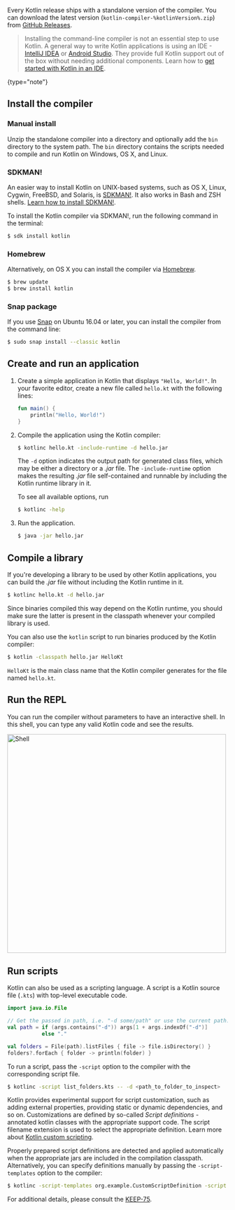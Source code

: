 [//]: # (title: Kotlin command-line compiler)

Every Kotlin release ships with a standalone version of the compiler. You can download the latest version (`kotlin-compiler-%kotlinVersion%.zip`)
from [GitHub Releases](%kotlinLatestUrl%).

>Installing the command-line compiler is not an essential step to use Kotlin. A general way to write Kotlin applications is using an
>IDE - [IntelliJ IDEA](https://www.jetbrains.com/idea/) or [Android Studio](https://developer.android.com/studio).
>They provide full Kotlin support out of the box without needing additional components. Learn how to 
[get started with Kotlin in an IDE](getting-started.md).
> 
{type="note"}

## Install the compiler

### Manual install

Unzip the standalone compiler into a directory and optionally add the `bin` directory to the system path.
The `bin` directory contains the scripts needed to compile and run Kotlin on Windows, OS X, and Linux.

### SDKMAN!

An easier way to install Kotlin on UNIX-based systems, such as OS X, Linux, Cygwin, FreeBSD, and Solaris, is
[SDKMAN!](https://sdkman.io). It also works in Bash and ZSH shells. [Learn how to install SDKMAN!](https://sdkman.io/install).

To install the Kotlin compiler via SDKMAN!, run the following command in the terminal:

```bash
$ sdk install kotlin
```

### Homebrew

Alternatively, on OS X you can install the compiler via [Homebrew](https://brew.sh/).

```bash
$ brew update
$ brew install kotlin
```

### Snap package

If you use [Snap](https://snapcraft.io/) on Ubuntu 16.04 or later, you can install the compiler from the command line:

```bash
$ sudo snap install --classic kotlin
```

## Create and run an application

1. Create a simple application in Kotlin that displays `"Hello, World!"`. In your favorite editor, create a new file called
   `hello.kt` with the following lines:

   ```kotlin
   fun main() {
       println("Hello, World!")
   }
   ```

2. Compile the application using the Kotlin compiler:

   ```bash
   $ kotlinc hello.kt -include-runtime -d hello.jar
   ```

   The `-d` option indicates the output path for generated class files, which may be either a directory or a *.jar* file.
   The `-include-runtime` option makes the resulting *.jar* file self-contained and runnable by including the Kotlin runtime
library in it.

   To see all available options, run

   ```bash
   $ kotlinc -help
   ```

3. Run the application.

   ```bash
   $ java -jar hello.jar
   ```

## Compile a library

If you're developing a library to be used by other Kotlin applications, you can build the *.jar* file without including
the Kotlin runtime in it.

```bash
$ kotlinc hello.kt -d hello.jar
```

Since binaries compiled this way depend on the Kotlin runtime, you should make sure the latter is present in the classpath
whenever your compiled library is used.

You can also use the `kotlin` script to run binaries produced by the Kotlin compiler:

```bash
$ kotlin -classpath hello.jar HelloKt
```

`HelloKt` is the main class name that the Kotlin compiler generates for the file named `hello.kt`.

## Run the REPL

You can run the compiler without parameters to have an interactive shell. In this shell, you can type any valid Kotlin code
and see the results.

<img src="kotlin-shell.png" alt="Shell" width="500"/>

## Run scripts

Kotlin can also be used as a scripting language. A script is a Kotlin source file (`.kts`) with top-level executable code.

```kotlin
import java.io.File

// Get the passed in path, i.e. "-d some/path" or use the current path.
val path = if (args.contains("-d")) args[1 + args.indexOf("-d")]
           else "."

val folders = File(path).listFiles { file -> file.isDirectory() }
folders?.forEach { folder -> println(folder) }
```

To run a script, pass the `-script` option to the compiler with the corresponding script file.

```bash
$ kotlinc -script list_folders.kts -- -d <path_to_folder_to_inspect>
```

Kotlin provides experimental support for script customization, such as adding external properties,
providing static or dynamic dependencies, and so on. Customizations are defined by so-called *Script definitions* -
annotated kotlin classes with the appropriate support code. The script filename extension is used to select the appropriate
definition. Learn more about [Kotlin custom scripting](custom-script-deps-tutorial.md).

Properly prepared script definitions are detected and applied automatically when the appropriate jars are included
in the compilation classpath. Alternatively, you can specify definitions manually by passing the `-script-templates` option
to the compiler:

```bash
$ kotlinc -script-templates org.example.CustomScriptDefinition -script custom.script1.kts
```

For additional details, please consult the [KEEP-75](https://github.com/Kotlin/KEEP/blob/master/proposals/scripting-support.md). 
                                                                                          
